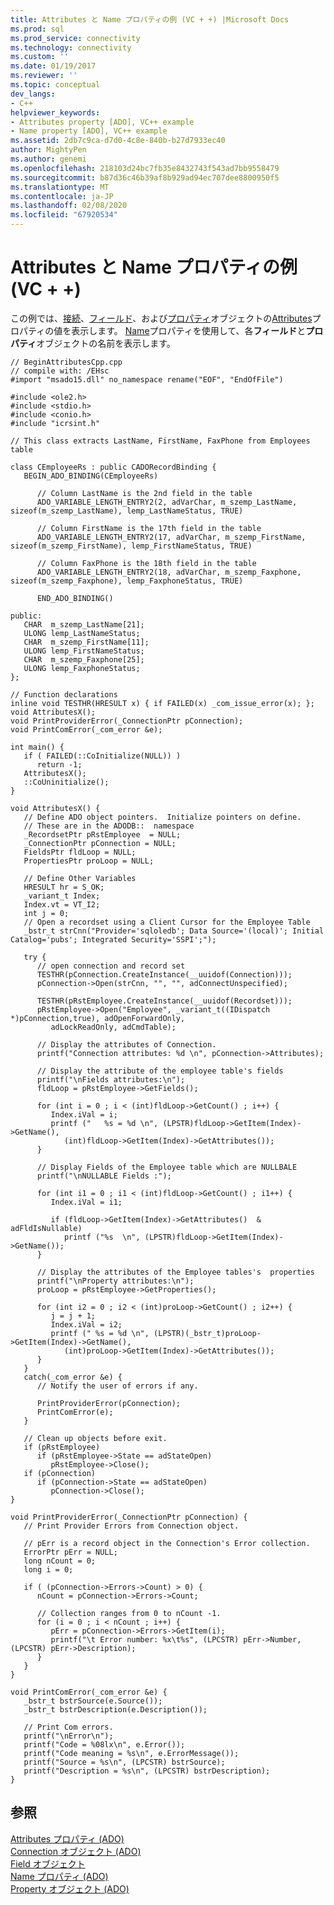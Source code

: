 ```yaml
---
title: Attributes と Name プロパティの例 (VC + +) |Microsoft Docs
ms.prod: sql
ms.prod_service: connectivity
ms.technology: connectivity
ms.custom: ''
ms.date: 01/19/2017
ms.reviewer: ''
ms.topic: conceptual
dev_langs:
- C++
helpviewer_keywords:
- Attributes property [ADO], VC++ example
- Name property [ADO], VC++ example
ms.assetid: 2db7c9ca-d7d0-4c8e-840b-b27d7933ec40
author: MightyPen
ms.author: genemi
ms.openlocfilehash: 218103d24bc7fb35e8432743f543ad7bb9558479
ms.sourcegitcommit: b87d36c46b39af8b929ad94ec707dee8800950f5
ms.translationtype: MT
ms.contentlocale: ja-JP
ms.lasthandoff: 02/08/2020
ms.locfileid: "67920534"
---
```

# <a name="attributes-and-name-properties-example-vc"></a>Attributes と Name プロパティの例 (VC + +)
この例では、[接続](../../../ado/reference/ado-api/connection-object-ado.md)、[フィールド](../../../ado/reference/ado-api/field-object.md)、および[プロパティ](../../../ado/reference/ado-api/property-object-ado.md)オブジェクトの[Attributes](../../../ado/reference/ado-api/attributes-property-ado.md)プロパティの値を表示します。 [Name](../../../ado/reference/ado-api/name-property-ado.md)プロパティを使用して、各**フィールド**と**プロパティ**オブジェクトの名前を表示します。  
  
```  
// BeginAttributesCpp.cpp  
// compile with: /EHsc  
#import "msado15.dll" no_namespace rename("EOF", "EndOfFile")  
  
#include <ole2.h>  
#include <stdio.h>  
#include <conio.h>  
#include "icrsint.h"  
  
// This class extracts LastName, FirstName, FaxPhone from Employees table  
  
class CEmployeeRs : public CADORecordBinding {  
   BEGIN_ADO_BINDING(CEmployeeRs)  
  
      // Column LastName is the 2nd field in the table  
      ADO_VARIABLE_LENGTH_ENTRY2(2, adVarChar, m_szemp_LastName, sizeof(m_szemp_LastName), lemp_LastNameStatus, TRUE)  
  
      // Column FirstName is the 17th field in the table  
      ADO_VARIABLE_LENGTH_ENTRY2(17, adVarChar, m_szemp_FirstName, sizeof(m_szemp_FirstName), lemp_FirstNameStatus, TRUE)  
  
      // Column FaxPhone is the 18th field in the table  
      ADO_VARIABLE_LENGTH_ENTRY2(18, adVarChar, m_szemp_Faxphone, sizeof(m_szemp_Faxphone), lemp_FaxphoneStatus, TRUE)  
  
      END_ADO_BINDING()  
  
public:  
   CHAR  m_szemp_LastName[21];  
   ULONG lemp_LastNameStatus;  
   CHAR  m_szemp_FirstName[11];  
   ULONG lemp_FirstNameStatus;  
   CHAR  m_szemp_Faxphone[25];  
   ULONG lemp_FaxphoneStatus;  
};  
  
// Function declarations  
inline void TESTHR(HRESULT x) { if FAILED(x) _com_issue_error(x); };  
void AttributesX();  
void PrintProviderError(_ConnectionPtr pConnection);  
void PrintComError(_com_error &e);  
  
int main() {  
   if ( FAILED(::CoInitialize(NULL)) )  
      return -1;  
   AttributesX();  
   ::CoUninitialize();  
}  
  
void AttributesX() {  
   // Define ADO object pointers.  Initialize pointers on define.  
   // These are in the ADODB::  namespace  
   _RecordsetPtr pRstEmployee  = NULL;  
   _ConnectionPtr pConnection = NULL;  
   FieldsPtr fldLoop = NULL;      
   PropertiesPtr proLoop = NULL;  
  
   // Define Other Variables  
   HRESULT hr = S_OK;  
   _variant_t Index;  
   Index.vt = VT_I2;  
   int j = 0;        
   // Open a recordset using a Client Cursor for the Employee Table  
   _bstr_t strCnn("Provider='sqloledb'; Data Source='(local)'; Initial Catalog='pubs'; Integrated Security='SSPI';");  
  
   try {  
      // open connection and record set  
      TESTHR(pConnection.CreateInstance(__uuidof(Connection)));  
      pConnection->Open(strCnn, "", "", adConnectUnspecified);  
  
      TESTHR(pRstEmployee.CreateInstance(__uuidof(Recordset)));  
      pRstEmployee->Open("Employee", _variant_t((IDispatch *)pConnection,true), adOpenForwardOnly,  
         adLockReadOnly, adCmdTable);  
  
      // Display the attributes of Connection.  
      printf("Connection attributes: %d \n", pConnection->Attributes);  
  
      // Display the attribute of the employee table's fields  
      printf("\nFields attributes:\n");  
      fldLoop = pRstEmployee->GetFields();  
  
      for (int i = 0 ; i < (int)fldLoop->GetCount() ; i++) {  
         Index.iVal = i;  
         printf ("   %s = %d \n", (LPSTR)fldLoop->GetItem(Index)->GetName(),  
            (int)fldLoop->GetItem(Index)->GetAttributes());  
      }  
  
      // Display Fields of the Employee table which are NULLBALE  
      printf("\nNULLABLE Fields :");  
  
      for (int i1 = 0 ; i1 < (int)fldLoop->GetCount() ; i1++) {  
         Index.iVal = i1;  
  
         if (fldLoop->GetItem(Index)->GetAttributes()  & adFldIsNullable)  
            printf ("%s  \n", (LPSTR)fldLoop->GetItem(Index)->GetName());      
      }  
  
      // Display the attributes of the Employee tables's  properties  
      printf("\nProperty attributes:\n");  
      proLoop = pRstEmployee->GetProperties();  
  
      for (int i2 = 0 ; i2 < (int)proLoop->GetCount() ; i2++) {  
         j = j + 1;  
         Index.iVal = i2;  
         printf (" %s = %d \n", (LPSTR)(_bstr_t)proLoop->GetItem(Index)->GetName(),  
            (int)proLoop->GetItem(Index)->GetAttributes());   
      }  
   }  
   catch(_com_error &e) {  
      // Notify the user of errors if any.  
  
      PrintProviderError(pConnection);  
      PrintComError(e);  
   }  
  
   // Clean up objects before exit.  
   if (pRstEmployee)  
      if (pRstEmployee->State == adStateOpen)  
         pRstEmployee->Close();  
   if (pConnection)  
      if (pConnection->State == adStateOpen)  
         pConnection->Close();  
}  
  
void PrintProviderError(_ConnectionPtr pConnection) {  
   // Print Provider Errors from Connection object.  
  
   // pErr is a record object in the Connection's Error collection.  
   ErrorPtr pErr = NULL;  
   long nCount = 0;      
   long i = 0;  
  
   if ( (pConnection->Errors->Count) > 0) {  
      nCount = pConnection->Errors->Count;  
  
      // Collection ranges from 0 to nCount -1.  
      for (i = 0 ; i < nCount ; i++) {  
         pErr = pConnection->Errors->GetItem(i);  
         printf("\t Error number: %x\t%s", (LPCSTR) pErr->Number, (LPCSTR) pErr->Description);  
      }  
   }  
}  
  
void PrintComError(_com_error &e) {  
   _bstr_t bstrSource(e.Source());  
   _bstr_t bstrDescription(e.Description());  
  
   // Print Com errors.    
   printf("\nError\n");  
   printf("Code = %08lx\n", e.Error());  
   printf("Code meaning = %s\n", e.ErrorMessage());  
   printf("Source = %s\n", (LPCSTR) bstrSource);  
   printf("Description = %s\n", (LPCSTR) bstrDescription);    
}  
```  
  
## <a name="see-also"></a>参照  
 [Attributes プロパティ (ADO)](../../../ado/reference/ado-api/attributes-property-ado.md)   
 [Connection オブジェクト (ADO)](../../../ado/reference/ado-api/connection-object-ado.md)   
 [Field オブジェクト](../../../ado/reference/ado-api/field-object.md)   
 [Name プロパティ (ADO)](../../../ado/reference/ado-api/name-property-ado.md)   
 [Property オブジェクト (ADO)](../../../ado/reference/ado-api/property-object-ado.md)
